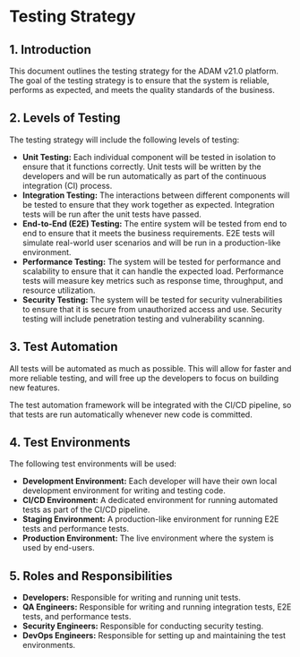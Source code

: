 # Testing Strategy

## 1. Introduction

This document outlines the testing strategy for the ADAM v21.0 platform. The goal of the testing strategy is to ensure that the system is reliable, performs as expected, and meets the quality standards of the business.

## 2. Levels of Testing

The testing strategy will include the following levels of testing:

*   **Unit Testing:** Each individual component will be tested in isolation to ensure that it functions correctly. Unit tests will be written by the developers and will be run automatically as part of the continuous integration (CI) process.
*   **Integration Testing:** The interactions between different components will be tested to ensure that they work together as expected. Integration tests will be run after the unit tests have passed.
*   **End-to-End (E2E) Testing:** The entire system will be tested from end to end to ensure that it meets the business requirements. E2E tests will simulate real-world user scenarios and will be run in a production-like environment.
*   **Performance Testing:** The system will be tested for performance and scalability to ensure that it can handle the expected load. Performance tests will measure key metrics such as response time, throughput, and resource utilization.
*   **Security Testing:** The system will be tested for security vulnerabilities to ensure that it is secure from unauthorized access and use. Security testing will include penetration testing and vulnerability scanning.

## 3. Test Automation

All tests will be automated as much as possible. This will allow for faster and more reliable testing, and will free up the developers to focus on building new features.

The test automation framework will be integrated with the CI/CD pipeline, so that tests are run automatically whenever new code is committed.

## 4. Test Environments

The following test environments will be used:

*   **Development Environment:** Each developer will have their own local development environment for writing and testing code.
*   **CI/CD Environment:** A dedicated environment for running automated tests as part of the CI/CD pipeline.
*   **Staging Environment:** A production-like environment for running E2E tests and performance tests.
*   **Production Environment:** The live environment where the system is used by end-users.

## 5. Roles and Responsibilities

*   **Developers:** Responsible for writing and running unit tests.
*   **QA Engineers:** Responsible for writing and running integration tests, E2E tests, and performance tests.
*   **Security Engineers:** Responsible for conducting security testing.
*   **DevOps Engineers:** Responsible for setting up and maintaining the test environments.
